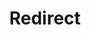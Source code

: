﻿---
layout: src/layouts/Redirect.astro
title: Redirect
redirect: /docs/octopus-rest-api/cli/octopus-release
pubDate:  2023-01-01
navSearch: false
navSitemap: false
navMenu: false
---
